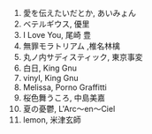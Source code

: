 
1. 愛を伝えたいだとか, あいみょん
2. ベテルギウス, 優里
3. I Love You, 尾崎 豊
4. 無罪モラトリアム ,椎名林檎
5. 丸ノ内サディスティック, 東京事変
6. 白日, King Gnu
7. vinyl, King Gnu
8. Melissa, Porno Graffitti
9. 桜色舞うころ, 中島美嘉
10. 夏の憂鬱, L'Arc～en～Ciel
11. lemon, 米津玄師